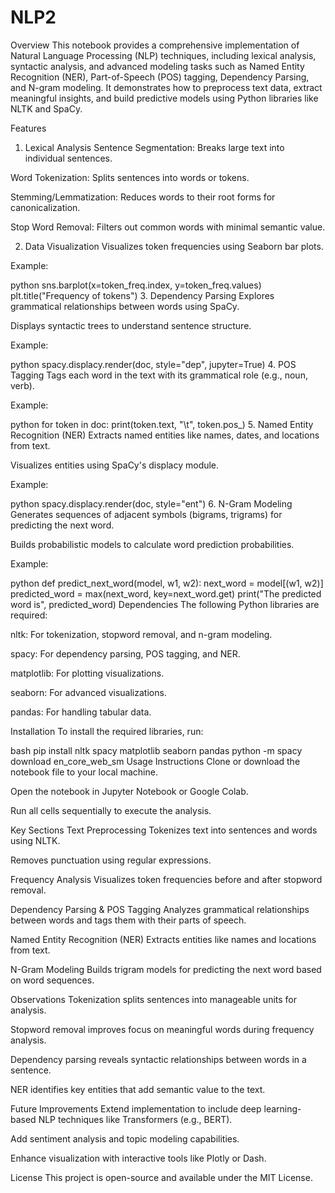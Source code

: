 # NLP2
Overview
This notebook provides a comprehensive implementation of Natural Language Processing (NLP) techniques, including lexical analysis, syntactic analysis, and advanced modeling tasks such as Named Entity Recognition (NER), Part-of-Speech (POS) tagging, Dependency Parsing, and N-gram modeling. It demonstrates how to preprocess text data, extract meaningful insights, and build predictive models using Python libraries like NLTK and SpaCy.

Features
1. Lexical Analysis
Sentence Segmentation: Breaks large text into individual sentences.

Word Tokenization: Splits sentences into words or tokens.

Stemming/Lemmatization: Reduces words to their root forms for canonicalization.

Stop Word Removal: Filters out common words with minimal semantic value.

2. Data Visualization
Visualizes token frequencies using Seaborn bar plots.

Example:

python
sns.barplot(x=token_freq.index, y=token_freq.values)
plt.title("Frequency of tokens")
3. Dependency Parsing
Explores grammatical relationships between words using SpaCy.

Displays syntactic trees to understand sentence structure.

Example:

python
spacy.displacy.render(doc, style="dep", jupyter=True)
4. POS Tagging
Tags each word in the text with its grammatical role (e.g., noun, verb).

Example:

python
for token in doc:
    print(token.text, "\t", token.pos_)
5. Named Entity Recognition (NER)
Extracts named entities like names, dates, and locations from text.

Visualizes entities using SpaCy's displacy module.

Example:

python
spacy.displacy.render(doc, style="ent")
6. N-Gram Modeling
Generates sequences of adjacent symbols (bigrams, trigrams) for predicting the next word.

Builds probabilistic models to calculate word prediction probabilities.

Example:

python
def predict_next_word(model, w1, w2):
    next_word = model[(w1, w2)]
    predicted_word = max(next_word, key=next_word.get)
    print("The predicted word is", predicted_word)
Dependencies
The following Python libraries are required:

nltk: For tokenization, stopword removal, and n-gram modeling.

spacy: For dependency parsing, POS tagging, and NER.

matplotlib: For plotting visualizations.

seaborn: For advanced visualizations.

pandas: For handling tabular data.

Installation
To install the required libraries, run:

bash
pip install nltk spacy matplotlib seaborn pandas
python -m spacy download en_core_web_sm
Usage Instructions
Clone or download the notebook file to your local machine.

Open the notebook in Jupyter Notebook or Google Colab.

Run all cells sequentially to execute the analysis.

Key Sections
Text Preprocessing
Tokenizes text into sentences and words using NLTK.

Removes punctuation using regular expressions.

Frequency Analysis
Visualizes token frequencies before and after stopword removal.

Dependency Parsing & POS Tagging
Analyzes grammatical relationships between words and tags them with their parts of speech.

Named Entity Recognition (NER)
Extracts entities like names and locations from text.

N-Gram Modeling
Builds trigram models for predicting the next word based on word sequences.

Observations
Tokenization splits sentences into manageable units for analysis.

Stopword removal improves focus on meaningful words during frequency analysis.

Dependency parsing reveals syntactic relationships between words in a sentence.

NER identifies key entities that add semantic value to the text.

Future Improvements
Extend implementation to include deep learning-based NLP techniques like Transformers (e.g., BERT).

Add sentiment analysis and topic modeling capabilities.

Enhance visualization with interactive tools like Plotly or Dash.

License
This project is open-source and available under the MIT License.
